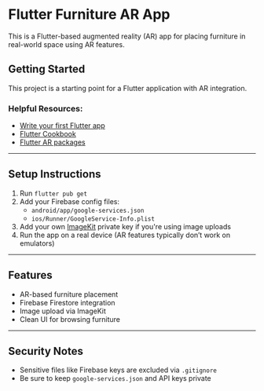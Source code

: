 # Flutter Furniture AR App

This is a Flutter-based augmented reality (AR) app for placing furniture in real-world space using AR features.

## Getting Started

This project is a starting point for a Flutter application with AR integration.

### Helpful Resources:
- [Write your first Flutter app](https://docs.flutter.dev/get-started/codelab)
- [Flutter Cookbook](https://docs.flutter.dev/cookbook)
- [Flutter AR packages](https://pub.dev)

---

## Setup Instructions

1. Run `flutter pub get`
2. Add your Firebase config files:
    - `android/app/google-services.json`
    - `ios/Runner/GoogleService-Info.plist`
3. Add your own [ImageKit](https://imagekit.io/) private key if you're using image uploads
4. Run the app on a real device (AR features typically don’t work on emulators)

---

## Features

- AR-based furniture placement
- Firebase Firestore integration
- Image upload via ImageKit
- Clean UI for browsing furniture

---

## Security Notes

- Sensitive files like Firebase keys are excluded via `.gitignore`
- Be sure to keep `google-services.json` and API keys private
